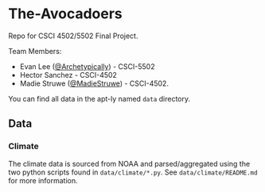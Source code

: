 # The-Avocadoers
Repo for CSCI 4502/5502 Final Project.

Team Members:

- Evan Lee ([@Archetypically](https://github.com/Archetypically)) - CSCI-5502
- Hector Sanchez - CSCI-4502
- Madie Struwe ([@MadieStruwe](https://github.com/MadieStruwe)) - CSCI-4502.

You can find all data in the apt-ly named `data` directory. 

## Data

### Climate

The climate data is sourced from NOAA and parsed/aggregated using the two python scripts found in `data/climate/*.py`.
See `data/climate/README.md` for more information.
